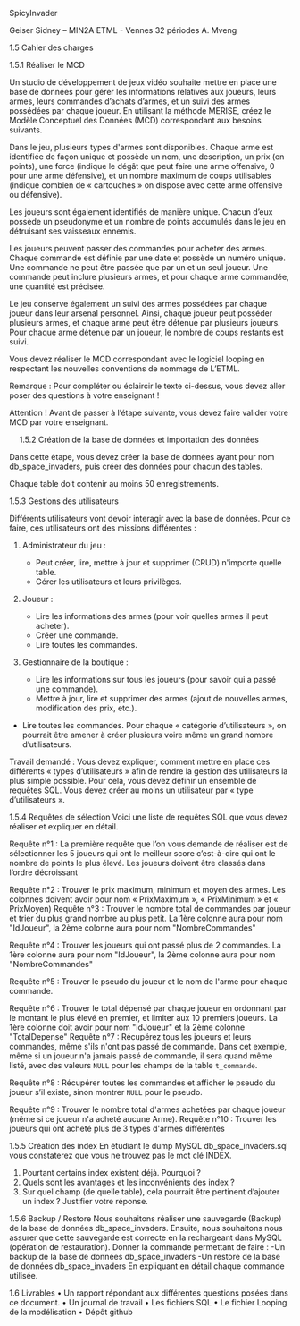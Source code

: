 SpicyInvader
 

Geiser Sidney – MIN2A
ETML - Vennes
32 périodes
A. Mveng
 
1.5	Cahier des charges

1.5.1	Réaliser le MCD

Un studio de développement de jeux vidéo souhaite mettre en place une base de données pour gérer les informations relatives aux joueurs, leurs armes, leurs commandes d’achats d’armes, et un suivi des armes possédées par chaque joueur. En utilisant la méthode MERISE, créez le Modèle Conceptuel des Données (MCD) correspondant aux besoins suivants.

Dans le jeu, plusieurs types d'armes sont disponibles. Chaque arme est identifiée de façon unique et possède un nom, une description, un prix (en points), une force (indique le dégât que peut faire une arme offensive, 0 pour une arme défensive), et un nombre maximum de coups utilisables (indique combien de « cartouches » on dispose avec cette arme offensive ou défensive).

Les joueurs sont également identifiés de manière unique. Chacun d’eux possède un pseudonyme et un nombre de points accumulés dans le jeu en détruisant ses vaisseaux ennemis.

Les joueurs peuvent passer des commandes pour acheter des armes. Chaque commande est définie par une date et possède un numéro unique. Une commande ne peut être passée que par un et un seul joueur. Une commande peut inclure plusieurs armes, et pour chaque arme commandée, une quantité est précisée.

Le jeu conserve également un suivi des armes possédées par chaque joueur dans leur arsenal personnel. Ainsi, chaque joueur peut posséder plusieurs armes, et chaque arme peut être détenue par plusieurs joueurs. Pour chaque arme détenue par un joueur, le nombre de coups restants est suivi.

Vous devez réaliser le MCD correspondant avec le logiciel looping en respectant les nouvelles conventions de nommage de L’ETML. 

Remarque : Pour compléter ou éclaircir le texte ci-dessus, vous devez aller poser des questions à votre enseignant !

Attention ! Avant de passer à l’étape suivante, vous devez faire valider votre MCD par votre enseignant.

 
1.5.2	 Création de la base de données et importation des données 

Dans cette étape, vous devez créer la base de données ayant pour nom db_space_invaders, puis créer des données pour chacun des tables.

Chaque table doit contenir au moins 50 enregistrements.


1.5.3	 Gestions des utilisateurs

Différents utilisateurs vont devoir interagir avec la base de données. 
Pour ce faire, ces utilisateurs ont des missions différentes :
1. Administrateur du jeu :
    - Peut créer, lire, mettre à jour et supprimer (CRUD) n'importe quelle table.
    - Gérer les utilisateurs et leurs privilèges.

2. Joueur :
   - Lire les informations des armes (pour voir quelles armes il peut acheter).
    - Créer une commande.
    - Lire toutes les commandes.
  
3. Gestionnaire de la boutique :
    - Lire les informations sur tous les joueurs (pour savoir qui a passé une commande).
    - Mettre à jour, lire et supprimer des armes (ajout de nouvelles armes, modification des prix, etc.).
 - Lire toutes les commandes.
Pour chaque « catégorie d’utilisateurs », on pourrait être amener à créer plusieurs voire même un grand nombre d’utilisateurs.

Travail demandé :
Vous devez expliquer, comment mettre en place ces différents « types d’utilisateurs » afin de rendre la gestion des utilisateurs la plus simple possible. 
Pour cela, vous devez définir un ensemble de requêtes SQL.
Vous devez créer au moins un utilisateur par « type d’utilisateurs ».


1.5.4	 Requêtes de sélection
Voici une liste de requêtes SQL que vous devez réaliser et expliquer en détail. 

Requête n°1 :
La première requête que l’on vous demande de réaliser est de sélectionner les 5 joueurs qui ont le meilleur score c’est-à-dire qui ont le nombre de points le plus élevé. Les joueurs doivent être classés dans l’ordre décroissant

Requête n°2 :
Trouver le prix maximum, minimum et moyen des armes.
Les colonnes doivent avoir pour nom « PrixMaximum », « PrixMinimum » et « PrixMoyen)
Requête n°3 :
Trouver le nombre total de commandes par joueur et trier du plus grand nombre au plus petit.
La 1ère colonne aura pour nom "IdJoueur", la 2ème colonne aura pour nom "NombreCommandes"

Requête n°4 :
Trouver les joueurs qui ont passé plus de 2 commandes.
La 1ère colonne aura pour nom "IdJoueur", la 2ème colonne aura pour nom "NombreCommandes"

Requête n°5 :
Trouver le pseudo du joueur et le nom de l'arme pour chaque commande.

Requête n°6 :
Trouver le total dépensé par chaque joueur en ordonnant par le montant le plus élevé en premier, et limiter aux 10 premiers joueurs.
La 1ère colonne doit avoir pour nom "IdJoueur" et la 2ème colonne "TotalDepense"
Requête n°7 :
Récupérez tous les joueurs et leurs commandes, même s'ils n'ont pas passé de commande.
Dans cet exemple, même si un joueur n'a jamais passé de commande, il sera quand même listé, avec des valeurs `NULL` pour les champs de la table `t_commande`.

Requête n°8 :
Récupérer toutes les commandes et afficher le pseudo du joueur s’il existe, sinon montrer `NULL` pour le pseudo. 

Requête n°9 :
Trouver le nombre total d'armes achetées par chaque joueur (même si ce joueur n'a acheté aucune Arme).
Requête n°10 :
Trouver les joueurs qui ont acheté plus de 3 types d'armes différentes


1.5.5	Création des index
En étudiant le dump MySQL db_space_invaders.sql vous constaterez que vous ne trouvez pas le mot clé INDEX.
1. Pourtant certains index existent déjà. Pourquoi ? 
2. Quels sont les avantages et les inconvénients des index ?
3. Sur quel champ (de quelle table), cela pourrait être pertinent d’ajouter un index ? Justifier votre réponse.


1.5.6	 Backup / Restore
Nous souhaitons réaliser une sauvegarde (Backup) de la base de données db_space_invaders. 
Ensuite, nous souhaitons nous assurer que cette sauvegarde est correcte en la rechargeant dans MySQL (opération de restauration).
Donner la commande permettant de faire : 
-Un backup de la base de données db_space_invaders 
-Un restore de la base de données db_space_invaders 
En expliquant en détail chaque commande utilisée.

1.6	Livrables
•	Un rapport répondant aux différentes questions posées dans ce document. 
•	Un journal de travail 
•	Les fichiers SQL
•	Le fichier Looping de la modélisation
•	Dépôt github

